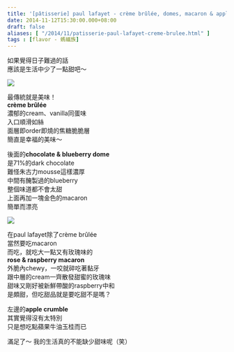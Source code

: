 ```yaml
---
title: '[pâtisserie] paul lafayet - crème brûlée, domes, macaron & apple crumble'
date: 2014-11-12T15:30:00.000+08:00
draft: false
aliases: [ "/2014/11/patisserie-paul-lafayet-creme-brulee.html" ]
tags : [flavor - 螞蟻族]
---
```


如果覺得日子難過的話  
應該是生活中少了一點甜吧～

![](/images/paullafayetcremebrulee.jpg)

最傳統就是美味！  
**crème brûlée**  
濃郁的cream、vanilla同蛋味  
入口順滑如絲  
面層即order即燒的焦糖脆脆層  
簡直是幸福的美味～  

  

後面的**chocolate & blueberry dome**  
是71%的dark chocolate  
難怪朱古力mousse這樣濃厚  
中間有醃製過的blueberry  
整個味道都不會太甜  
上面再加一塊金色的macaron  
簡單而漂亮

![](/images/paullafayetcremebrulee1.jpg)

在paul lafayet除了crème brûlée  
當然要吃macaron  
而吃，就吃大一點又有玫瑰味的  
**rose & raspberry macaron**  
外脆內chewy，一咬就碎吃著黏牙  
跟中層的cream一齊散發甜蜜的玫瑰味  
甜味又剛好被新鮮帶酸的raspberry中和  
是頗甜，但吃甜品就是要吃甜不是嗎？  
  

左邊的**apple crumble**  
其實覺得沒有太特別  
只是想吃點蘋果牛油玉桂而已  
  

滿足了～ 我的生活真的不能缺少甜味呢（笑）
